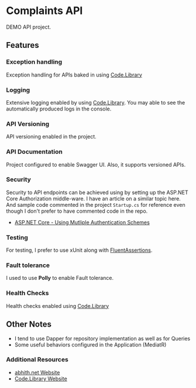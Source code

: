# Complaints API

DEMO API project.

## Features

### Exception handling

Exception handling for APIs baked in using [Code.Library](https://code-library.abhith.net/docs/articles/aspnet-core/api-exception-handling.html)

### Logging

Extensive logging enabled by using [Code.Library](https://code-library.abhith.net/docs/articles/aspnet-core/logging.html).
You may able to see the automatically produced logs in the console.

### API Versioning

API versioning enabled in the project.

### API Documentation

Project configured to enable Swagger UI. Also, it supports versioned APIs.

### Security

Security to API endpoints can be achieved using by setting up the ASP.NET Core Authorization middle-ware.
I have an article on a similar topic here. And sample code commented in the project `Startup.cs` for reference even though I don't prefer to have commented code in the repo.

- [ASP.NET Core - Using Mutliple Authentication Schemes](https://www.abhith.net/blog/aspnet-core-using-multiple-authentication-schemes/)

### Testing

For testing, I prefer to use xUnit along with [FluentAssertions](https://fluentassertions.com/).

### Fault tolerance

I used to use **Polly** to enable Fault tolerance.

### Health Checks

Health checks enabled using [Code.Library](https://code-library.abhith.net/docs/articles/aspnet-core/default-health-checks.html)

## Other Notes

- I tend to use Dapper for repository implementation as well as for Queries
- Some useful behaviors configured in the Application (MediatR)

### Additional Resources

- [abhith.net Website](https://www.abhith.net/)
- [Code.Library Website](https://code-library.abhith.net/)
